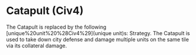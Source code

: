 # Catapult (Civ4)

The Catapult is replaced by the following [unique%20unit%20%28Civ4%29](unique unit)s:
Strategy.
The Catapult is used to take down city defense and damage multiple units on the same tile via its collateral damage.